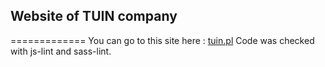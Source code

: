 ## Website of TUIN company
=============
You can go to this site here : [tuin.pl](http://http://www.tuin.pl/)
Code was checked with js-lint and sass-lint.